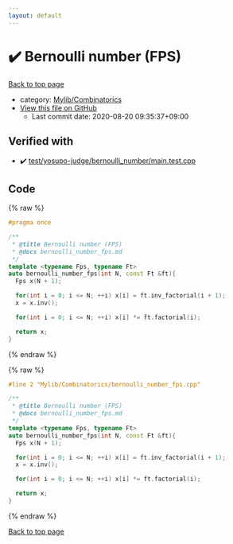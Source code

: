 ```yaml
---
layout: default
---
```


<!-- mathjax config similar to math.stackexchange -->
<script type="text/javascript" async
  src="https://cdnjs.cloudflare.com/ajax/libs/mathjax/2.7.5/MathJax.js?config=TeX-MML-AM_CHTML">
</script>
<script type="text/x-mathjax-config">
  MathJax.Hub.Config({
    TeX: { equationNumbers: { autoNumber: "AMS" }},
    tex2jax: {
      inlineMath: [ ['$','$'] ],
      processEscapes: true
    },
    "HTML-CSS": { matchFontHeight: false },
    displayAlign: "left",
    displayIndent: "2em"
  });
</script>

<script type="text/javascript" src="https://cdnjs.cloudflare.com/ajax/libs/jquery/3.4.1/jquery.min.js"></script>
<script src="https://cdn.jsdelivr.net/npm/jquery-balloon-js@1.1.2/jquery.balloon.min.js" integrity="sha256-ZEYs9VrgAeNuPvs15E39OsyOJaIkXEEt10fzxJ20+2I=" crossorigin="anonymous"></script>
<script type="text/javascript" src="../../../assets/js/copy-button.js"></script>
<link rel="stylesheet" href="../../../assets/css/copy-button.css" />


# :heavy_check_mark: Bernoulli number (FPS)

<a href="../../../index.html">Back to top page</a>

* category: <a href="../../../index.html#8fcb53b240254087f9d87015c4533bd0">Mylib/Combinatorics</a>
* <a href="{{ site.github.repository_url }}/blob/master/Mylib/Combinatorics/bernoulli_number_fps.cpp">View this file on GitHub</a>
    - Last commit date: 2020-08-20 09:35:37+09:00




## Verified with

* :heavy_check_mark: <a href="../../../verify/test/yosupo-judge/bernoulli_number/main.test.cpp.html">test/yosupo-judge/bernoulli_number/main.test.cpp</a>


## Code

<a id="unbundled"></a>
{% raw %}
```cpp
#pragma once

/**
 * @title Bernoulli number (FPS)
 * @docs bernoulli_number_fps.md
 */
template <typename Fps, typename Ft>
auto bernoulli_number_fps(int N, const Ft &ft){
  Fps x(N + 1);

  for(int i = 0; i <= N; ++i) x[i] = ft.inv_factorial(i + 1);
  x = x.inv();

  for(int i = 0; i <= N; ++i) x[i] *= ft.factorial(i);

  return x;
}

```
{% endraw %}

<a id="bundled"></a>
{% raw %}
```cpp
#line 2 "Mylib/Combinatorics/bernoulli_number_fps.cpp"

/**
 * @title Bernoulli number (FPS)
 * @docs bernoulli_number_fps.md
 */
template <typename Fps, typename Ft>
auto bernoulli_number_fps(int N, const Ft &ft){
  Fps x(N + 1);

  for(int i = 0; i <= N; ++i) x[i] = ft.inv_factorial(i + 1);
  x = x.inv();

  for(int i = 0; i <= N; ++i) x[i] *= ft.factorial(i);

  return x;
}

```
{% endraw %}

<a href="../../../index.html">Back to top page</a>

